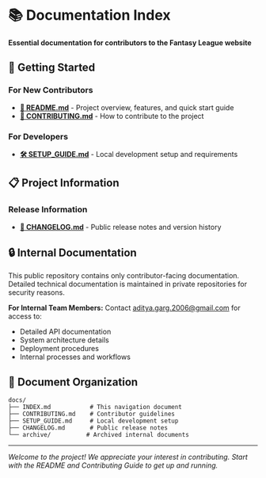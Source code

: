 # 📚 Documentation Index

**Essential documentation for contributors to the Fantasy League website**

## 🎯 Getting Started

### For New Contributors

- **[📄 README.md](../README.md)** - Project overview, features, and quick start guide
- **[🤝 CONTRIBUTING.md](CONTRIBUTING.md)** - How to contribute to the project

### For Developers

- **[🛠️ SETUP_GUIDE.md](SETUP_GUIDE.md)** - Local development setup and requirements

## 📋 Project Information

### Release Information

- **[📝 CHANGELOG.md](CHANGELOG.md)** - Public release notes and version history

## 🔒 Internal Documentation

This public repository contains only contributor-facing documentation. Detailed technical
documentation is maintained in private repositories for security reasons.

**For Internal Team Members:** Contact
[aditya.garg.2006@gmail.com](mailto:aditya.garg.2006@gmail.com) for access to:

- Detailed API documentation
- System architecture details
- Deployment procedures
- Internal processes and workflows

## 📂 Document Organization

```
docs/
├── INDEX.md           # This navigation document
├── CONTRIBUTING.md    # Contributor guidelines
├── SETUP_GUIDE.md     # Local development setup
├── CHANGELOG.md       # Public release notes
└── archive/          # Archived internal documents
```

---

_Welcome to the project! We appreciate your interest in contributing. Start with the README and
Contributing Guide to get up and running._
